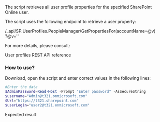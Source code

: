 The script retrieves all user profile properties for the specified SharePoint Online user.

 

The script uses the following endpoint to retrieve a user property:

/_api/SP.UserProfiles.PeopleManager/GetPropertiesFor(accountName=@v)?@v='<account name>'

 

For more details, please consult:

User profiles REST API reference

 

 

### How to use?
 

Download, open the script and enter correct values in the following lines:

```PowerShell
#Enter the data 
$AdminPassword=Read-Host -Prompt "Enter password" -AsSecureString 
$username="Admin@t321.onmicrosoft.com" 
$Url="https://t321.sharepoint.com" 
$userLogin="user2@t321.onmicrosoft.com"
``` 
Expected result
 



 

 

 

 

 
